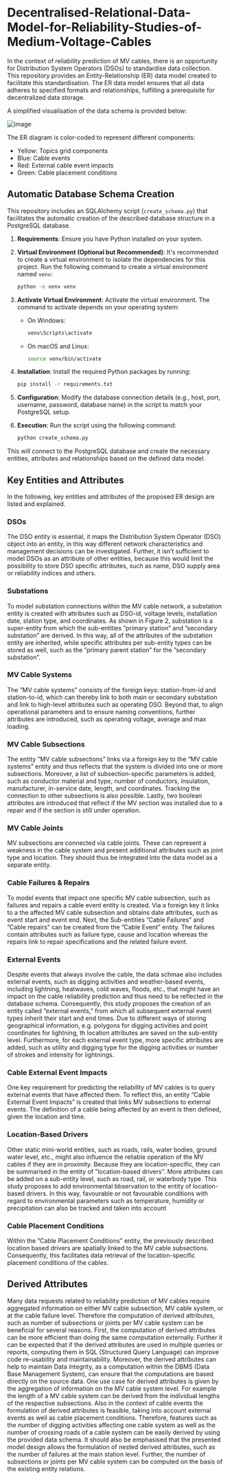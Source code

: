# Decentralised-Relational-Data-Model-for-Reliability-Studies-of-Medium-Voltage-Cables

In the context of reliability prediction of MV cables, there is an opportunity for Distribution System Operators (DSOs) to standardise data collection. This repository provides an Entity-Relationship (ER) data model created to facilitate this standardisation. The ER data model ensures that all data adheres to specified formats and relationships, fulfilling a prerequisite for decentralized data storage.

A simplified visualisation of the data schema is provided below: 

![image](https://github.com/H2020-InnoCyPES-ITN/Decentralised-Relational-Data-Model-for-Reliability-Studies-of-Medium-Voltage-Cables/assets/101191232/c25c021a-8931-4b33-aaed-9b638c2c58ba)


The ER diagram is color-coded to represent different components:

- Yellow: Topics grid components
- Blue: Cable events
- Red: External cable event impacts
- Green: Cable placement conditions

## Automatic Database Schema Creation 

This repository includes an SQLAlchemy script (`create_schema.py`) that facilitates the automatic creation of the described database structure in a PostgreSQL database.

1. **Requirements**: Ensure you have Python installed on your system.
2.  **Virtual Environment (Optional but Recommended)**: It's recommended to create a virtual environment to isolate the dependencies for this project. Run the following command to create a virtual environment named `venv`:
     ```bash
     python -m venv venv
     ```
3. **Activate Virtual Environment**: Activate the virtual environment. The command to activate depends on your operating system:

   - On Windows:

     ```bash
     venv\Scripts\activate
     ```

   - On macOS and Linux:

     ```bash
     source venv/bin/activate
     ```
4. **Installation**: Install the required Python packages by running:

     ```bash
     pip install -r requirements.txt
     ```
6. **Configuration**: Modify the database connection details (e.g., host, port, username, password, database name) in the script to match your PostgreSQL setup.

7. **Execution**: Run the script using the following command:

   ```bash
   python create_schema.py
   ```
   
This will connect to the PostgreSQL database and create the necessary entities, attributes and relationships based on the defined data model.

## Key Entities and Attributes

In the following, key entities and attributes of the proposed ER design are listed and explained.

### DSOs
The DSO entity is essential, it maps the Distribution System Operator (DSO) object into an entity, in this way different network characteristics and management decisions can be investigated. Further, it isn’t sufficient to model DSOs as an attribute of other entities, because this would limit the possibility to store DSO specific attributes, such as name, DSO supply area or reliability indices and others. 

### Substations
To model substation connections within the MV cable network, a substation entity is created with attributes such as DSO-id, voltage levels, installation date, station type, and coordinates. As shown in Figure 2, substation is a super-entity from which the sub-entities ”primary station” and ”secondary substation” are derived. In this way, all of the attributes of the substation entity are inherited, while specific attributes per sub-entity types can be stored as 
well, such as the ”primary parent station” for the ”secondary substation”.

### MV Cable Systems
The ”MV cable systems” consists of the foreign keys: station-from-id and station-to-id, which can thereby link to both main or secondary substation and link to high-level attributes such as operating DSO. Beyond that, to align operational parameters and to ensure naming conventions, further attributes are introduced, such as operating voltage, average and max loading.

### MV Cable Subsections
The entity ”MV cable subsections” links via a foreign key to the ”MV cable systems” entity and thus reflects that the system is divided into one or more subsections. Moreover, a list of subsection-specific parameters
is added, such as conductor material and type, number of conductors, insulation, manufacturer, in-service date, length, and coordinates. Tracking the connection to other subsections is also possible. Lastly, two boolean attributes are introduced that reflect if the MV section was installed due to a repair and if the section is still under operation.

### MV Cable Joints
MV subsections are connected via cable joints. These can represent a weakness in the cable system and present additional attributes such as joint type and location. They should thus be integrated into the data model as a separate entity.

### Cable Failures & Repairs
To model events that impact one specific MV cable subsection, such as failures and repairs a cable event entity is created. Via a foreign key it links to a the affected MV cable subsection and obtains date attributes, such as event start and event end. Next, the Sub-entities ”Cable Failures” and ”Cable repairs” can be created from the ”Cable Event” entity. The failures contain attributes such as failure type, cause and location whereas the repairs link to repair specifications and the related failure event.

### External Events
Despite events that always involve the cable, the data schmae also includes external events, such as digging activities and weather-based events, including lightning, heatwaves, cold waves, floods, etc., that might have an impact on the cable reliability prediction and thus need to be reflected in the database schema. Consequently, this study proposes the creation of an entity called ”external events,” from which all subsequent external event types inherit
their start and end times. Due to different ways of storing geographical information, e.g. polygons for digging activities and point coordinates for lightning, th location attributes are saved on the sub-entity level. Furthermore, for each external event type, more specific attributes are added, such as utility and digging type for the digging activities or number of strokes and intensity for lightnings. 

### Cable External Event Impacts
One key requirement for predicting the reliability of MV cables is to query external events that have affected them. To reflect this, an entity ”Cable External Event Impacts” is created that links MV subsections to external events. The definition of a cable being affected by an event is then defined, given the location and time.

### Location-Based Drivers
Other static mini-world entities, such as roads, rails, water bodies, ground water level, etc., might also influence the reliable operation of the MV cables if they are in proximity. Because they are location-specific, they can be summarised in the entity of ”location-based drivers”. More attributes can be added on a sub-entity level, such as road, rail, or waterbody type. This study proposes to add environmental bbservation to the entity of location-based
drivers. In this way, favourable or not favourable conditions with regard to environmental parameters such as temperature, humidity or precipitation can also be tracked and taken into account 

### Cable Placement Conditions
Within the ”Cable Placement Conditions” entity, the previously described location based drivers are spatially linked to the MV cable subsections. Consequently, this facilitates data retrieval of the location-specific placement conditions of the cables.

## Derived Attributes

Many data requests related to reliability prediction of MV cables require aggregated information on either MV cable subsection, MV cable system, or at the cable failure level. Therefore the computation of derived attributes, such as number of subsections or joints per MV cable system can be beneficial for several reasons. First, the computation of derived attributes can be more efficient than doing the same computation externally. Further it can be expected that if the derived attributes are used in multiple queries or reports, computing them in SQL (Structured Query Language) can improve code re-usability and maintainability. Moreover, the derived attributes can help to maintain Data integrity, as a computation within the DBMS (Data Base Management System), can ensure that the computations are based directly on the source data. One use case for derived attributes is given by  the aggregation of information on the MV cable system level. For example the length of a MV cable system can be derived from the individual lengths of the respective subsections. Also in the context of cable events the formulation of derived attributes is feasible, taking into account external events as well as cable placement conditions. Therefore, features such as the number of digging activities affecting one cable system as well as the number of crossing roads of a cable system can be easily derived by using the provided data schema. It should also be emphasised that the presented model design allows the formulation of nested derived attributes, such as the number of failures at the main station level. 
Further, the number of subsections or joints per MV cable system can be computed on the basis of the existing entity relations.



